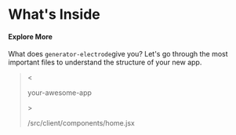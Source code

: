 # What's Inside

#### Explore More

What does `generator-electrode`give you? Let's go through the most important files to understand the structure of your new app.

> &lt;
>
> your-awesome-app
>
> &gt;
>
> /src/client/components/home.jsx



